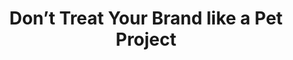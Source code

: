 ---
title: Don’t Treat Your Brand like a Pet Project
excerpt: Yahoo just changed their logo, and I like it. What I don’t like is the way they did it. Here is why.
medium: Medium
image: /img/blog/panic.png
weblink: https://medium.com/@presskind/dont-treat-your-brand-like-a-pet-project-e096179dc0c7
---